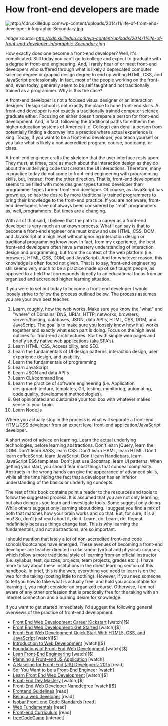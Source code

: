 # How front-end developers are made

![](../images/making-fd.png "http://cdn.skilledup.com/wp-content/uploads/2014/11/life-of-front-end-developer-infographic-Secondary.jpg")

<cite>image source: <a href="http://cdn.skilledup.com/wp-content/uploads/2014/11/life-of-front-end-developer-infographic-Secondary.jpg">http://cdn.skilledup.com/wp-content/uploads/2014/11/life-of-front-end-developer-infographic-Secondary.jpg</a></cite>

How exactly does one become a front-end developer? Well, it's complicated. Still today you can't go to college and expect to graduate with a degree in front-end engineering. And, I rarely hear of or meet front-end developers who suffered through what is likely a deprecated computer science degree or graphic design degree to end up writing HTML, CSS, and JavaScript professionally. In fact, most of the people working on the front-end, even today, generally seem to be self taught and not traditionally trained as a programmer. Why is this the case? 

A front-end developer is not a focused visual designer or an interaction designer. Design school is not exactly the place to hone front-end skills. A front-end developer is not exactly a traditionally trained computer science graduate either. Focusing on either doesn't prepare a person for front-end development. And, in fact, following the traditional paths for either in the higher education systems of America (i.e. College) can derail a person from potentially finding a doorway into a practice where actual experience is king. Today, if you want to be a front-end developer, you teach yourself or you take what is likely a non accredited program, course, bootcamp, or class.

A front-end engineer crafts the skeleton that the user interface rests upon. They must, at times, care as much about the interaction design as they do about the underlying code that creates the UI interactions. Therefore, many in practice today do not come to front-end engineering with programming skills, but, instead, from the other direction. That is, front-end development seems to be filled with more designer types turned developer than programmer types turned front-end developer. Of course, as JavaScript has grown up, so has the desire by more traditionally trained programmers to bring their knowledge to the front-end practice. If you are not aware, front-end developers have not always been considered by "real" programmers as, well, programmers. But times are a changing.

With all of that said, I believe that the path to a career as a front-end developer is very much an unknown process. What I can say is that to become a front-end engineer one must know and use HTML, CSS, DOM, and JavaScript at a high level without ignoring interaction design or traditional programming know how. In fact, from my experience, the best front-end developers often have a mastery understanding of interaction design and programming, but from the context of the web platform (i.e. browsers, HTML, CSS, DOM, and JavaScript). And for whatever reason, this knowledge is often found not given. That is to say, front-end engineering still seems very much to be a practice made up of self taught people, as opposed to a field that corresponds directly to an educational focus from an organized and accredited higher learning situation.

If you were to set out today to become a front-end developer I would loosely strive to follow the process outlined below. The process assumes you are your own best teacher.

1. Learn, roughly, how the web works. Make sure you know the "what" and "where" of Domains, DNS, URL's, HTTP, networks, browsers, servers/hosting, databases, JSON, data API's, HTML, CSS, DOM, and JavaScript. The goal is to make sure you loosely know how it all works together and exactly what each part is doing. Focus on the high level outlines for front-end architectures. Start with simple web pages and briefly study [native web applications (aka SPA's)](https://blog.andyet.com/2015/01/22/native-web-apps).
2. Learn HTML, CSS, Accessibility, and SEO.
3. Learn the fundamentals of UI design patterns, interaction design, user experience design, and usability.
4. Learn the fundamentals of programming
5. Learn JavaScript
6. Learn JSON and data API's
7. Learn CLI/command line
8. Learn the practice of software engineering (i.e. Application design/architecture, templates, Git, testing, monitoring, automating, code quality, development methodologies).
9. Get opinionated and customize your tool box with whatever makes sense to your brain.
10. Learn Node.js

Where you actually stop in the process is what will separate a front-end HTML/CSS developer from an expert level front-end application/JavaScript developer.

A short word of advice on learning. Learn the actual underlying technologies, before learning abstractions. Don't learn jQuery, learn the DOM. Don't learn SASS, learn CSS. Don't learn HAML, learn HTML. Don't learn coffeeScript, learn JavaScript. Don't learn Handlebars, learn JavaScript ES6 templates. Don't just use Bootstrap, learn UI patterns. When getting your start, you should fear most things that conceal complexity. Abstracts in the wrong hands can give the appearance of advanced skills, while all the time hiding the fact that a developer has an inferior understanding of the basics or underlying concepts.

The rest of this book contains point a reader to the resources and tools to follow the suggested process. It is assumed that you are not only learning, but also doing as you learn and investigate tools. Some suggest only doing. While others suggest only learning about doing. I suggest you find a mix of both that matches how your brain works and do that. But, for sure, it is a mix! So, don't just read about it, do it. Learn, do. Learn, do. Repeat indefinitely because things change fast. This is why learning the fundamentals, and not abstractions, are so important.

I should mention that lately a lot of non-accredited front-end code schools/bootcamps have emerged. These avenues of becoming a front-end developer are teacher directed in classroom (virtual and physical) courses, which follow a more traditional style of learning from an official instructor (i.e. syllabus, test, quizzes, projects, team projects, grades etc..). I have more to say about these institutions in the direct learning section of this handbook. In brief, this is the web, everything you need to learn is on the web for the taking (costing little to nothing). However, if you need someone to tell you how to take what is actually free, and hold you accountable for learning it, you might consider an organized course. Otherwise, I am not aware of any other profession that is practically free for the taking with an internet connection and a burning desire for knowledge.

If you want to get started immediately I'd suggest the following general overviews of the practice of front-end development:

* [Front End Web Development Career Kickstart](http://www.pluralsight.com/courses/front-end-web-development-career-kickstart) [watch][$]
* [Front End Web Development: Get Started](http://www.pluralsight.com/courses/front-end-web-development-get-started) [watch][$]
* [Front-End Web Development Quick Start With HTML5, CSS, and JavaScript](http://www.pluralsight.com/courses/front-end-web-app-html5-javascript-css) [watch][$]
* [Introduction to Web Development](https://frontendmasters.com/courses/web-development/) [watch][$]
* [Foundations of Front-End Web Development](https://www.udemy.com/foundations-of-front-end-development/) [watch][$]
* [Lean Front-End Engineering](https://frontendmasters.com/courses/lean-front-end-engineering/) [watch][$]
* [Planning a Front-end JS Application](https://www.youtube.com/watch?v=q4zEGkjTBFA) [watch]
* [A Baseline for Front-End [JS] Developers: 2015](http://rmurphey.com/blog/2015/03/23/a-baseline-for-front-end-developers-2015/) [read]
* [So, You Want to be a Front-End Engineer](https://www.youtube.com/watch?v=Lsg84NtJbmI) [watch]
* [Learn Front End Web Development](https://teamtreehouse.com/tracks/front-end-web-development) [watch][$]
* [Front-End Dev Mastery](https://mijingo.com/products/bundles/front-end-dev-mastery/) [watch][$]
* [Front-End Web Developer Nanodegree](https://www.udacity.com/course/front-end-web-developer-nanodegree--nd001) [watch][$]
* [Frontend Guidelines](https://github.com/bendc/frontend-guidelines) [read]
* [Being a web developer](http://www.yellowshoe.com.au/standards) [read]
* [Isobar Front-end Code Standards](http://isobar-idev.github.io/code-standards/) [read]
* [Web Fundamentals](https://developers.google.com/web/fundamentals) [read]
* [Front-end Curriculum](https://gist.github.com/stevekinney/03027e71aac341af14a2) [read]
* [freeCodeCamp](http://freecodecamp.com/) [interact]
























 






